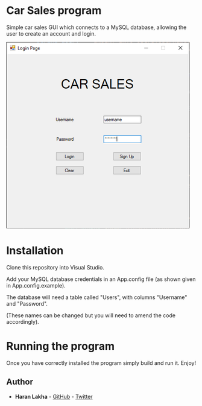# Car Sales program
Simple car sales GUI which connects to a MySQL database, allowing the user to create an account and login.

![carsales.PNG](https://raw.githubusercontent.com/haranlakha/car-sales/master/carsales.PNG)

# Installation
Clone this repository into Visual Studio.

Add your MySQL database credentials in an App.config file (as shown given in App.config.example).

The database will need a table called "Users", with columns "Username" and "Password".

(These names can be changed but you will need to amend the code accordingly).

# Running the program
Once you have correctly installed the program simply build and run it. Enjoy!

## Author

* **Haran Lakha** - [GitHub](https://github.com/haranlakha) - [Twitter](https://twitter.com/haranlakha)
